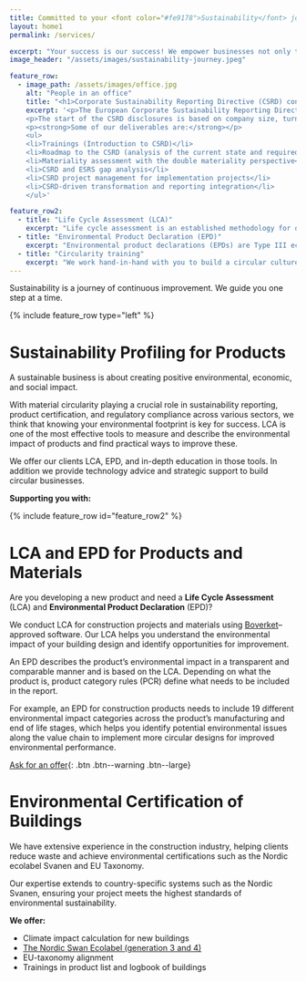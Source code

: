 ```yaml
---
title: Committed to your <font color="#fe9178">Sustainability</font> journey
layout: home1
permalink: /services/

excerpt: "Your success is our success! We empower businesses not only to survive but thrive in the new green economy."
image_header: "/assets/images/sustainability-journey.jpeg"

feature_row:
  - image_path: /assets/images/office.jpg
    alt: "People in an office"
    title: "<h1>Corporate Sustainability Reporting Directive (CSRD) consulting </h1>"
    excerpt: '<p>The European Corporate Sustainability Reporting Directive mandates that over 50.000 EU and some non-EU companies disclose their sustainability information as a part of their annual management report.</p>
    <p>The start of the CSRD disclosures is based on company size, turnover, listed status and geographical market, with first enterprises being required to report in 2025 for financial year 2024. The reporting requirements are extensive and cover many areas of sustainability based on the double materiality principle, which can be particularly challenging for companies who are only starting to define their sustainability strategy.</p>
    <p><strong>Some of our deliverables are:</strong></p>
    <ul>
    <li>Trainings (Introduction to CSRD)</li>
    <li>Roadmap to the CSRD (analysis of the current state and required future steps for corporate sustainability reporting)</li>
    <li>Materiality assessment with the double materiality perspective</li>
    <li>CSRD and ESRS gap analysis</li>
    <li>CSRD project management for implementation projects</li>
    <li>CSRD-driven transformation and reporting integration</li>
    </ul>'

feature_row2:
  - title: "Life Cycle Assessment (LCA)" 
    excerpt: "Life cycle assessment is an established methodology for quantification of environmental impacts of products and services across their life cycles. It can be used for identification of environmental hotspots, comparison of different scenarios at design and product stages."
  - title: "Environmental Product Declaration (EPD)"
    excerpt: "Environmental product declarations (EPDs) are Type III ecolabels based on the LCA methodology with a usual validity of 5 years. They declare the environmental impacts associated with the product’s lifecycle using a standardised, comparable methodology."
  - title: "Circularity training"
    excerpt: "We work hand-in-hand with you to build a circular culture in your organization, empowering your employees through tailored training and education. Together, we develop circular strategies that reflect your values and business goals."
---
```


Sustainability is a journey of continuous improvement. We guide you one step at a time.



{% include feature_row  type="left" %}

# Sustainability Profiling for Products

A sustainable business is about creating positive environmental, economic, and social impact.

With material circularity playing a crucial role in sustainability reporting, product certification, and regulatory compliance across various sectors, we think that knowing your environmental footprint is key for success. LCA is one of the most effective tools to measure and describe the environmental impact of products and find practical ways to improve these.

We offer our clients LCA, EPD, and in-depth education in those tools. In addition we provide technology advice and strategic support to build circular businesses.

**Supporting you with:**

{% include feature_row id="feature_row2"  %}

# LCA and EPD for Products and Materials

Are you developing a new product and need a **Life Cycle Assessment** (LCA) and **Environmental Product Declaration** (EPD)?

We conduct LCA for construction projects and materials using [Boverket](https://www.boverket.se/sv/byggande/hallbart-byggande-och-forvaltning/livscykelanalys/miljodata-och-lca-verktyg/verktyg-for-lca/)– approved software. Our LCA helps you understand the environmental impact of your building design and identify opportunities for improvement.

An EPD describes the product’s environmental impact in a transparent and comparable manner and is based on the LCA. Depending on what the product is, product category rules (PCR) define what needs to be included in the report.

For example, an EPD for construction products needs to include 19 different environmental impact categories across the product’s manufacturing and end of life stages, which helps you identify potential environmental issues along the value chain to implement more circular designs for improved environmental performance.

[Ask for an offer](https://forms.office.com/Pages/ResponsePage.aspx?id=OMsD_2UbPEKOQhJn4ZyvwkEMtSRIuMRNmBidQUS90glUN1JBQzZKRFNPTjJINDY4RTBBV1pVNEc0Uy4u){: .btn .btn--warning .btn--large}

# Environmental Certification of Buildings

We have extensive experience in the construction industry, helping clients reduce waste and achieve environmental certifications such as the Nordic ecolabel Svanen and EU Taxonomy.

Our expertise extends to country-specific systems such as the Nordic Svanen, ensuring your project meets the highest standards of environmental sustainability.

**We offer:**

- Climate impact calculation for new buildings
- [The Nordic Swan Ecolabel (generation 3 and 4)](https://www.svanen.se/)
- EU-taxonomy alignment
- Trainings in product list and logbook of buildings
